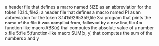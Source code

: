  a header file that defines a macro named SIZE as an abbreviation for the token 1024.,file2; a header file that defines a macro named PI as an abbreviation for the token 3.14159265359,file 3:a program that prints the name of the file it was compiled from, followed by a new line,file 4:a function-like macro ABS(x) that computes the absolute value of a number x.file 5:file 5;function-like macro SUM(x, y) that computes the sum of the numbers x and y
